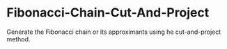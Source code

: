 # Fibonacci-Chain-Cut-And-Project
Generate the Fibonacci chain or its approximants using he cut-and-project method.
